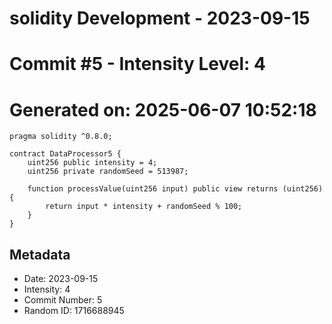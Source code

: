 ﻿# solidity Development - 2023-09-15
# Commit #5 - Intensity Level: 4
# Generated on: 2025-06-07 10:52:18
```solidity
pragma solidity ^0.8.0;

contract DataProcessor5 {
    uint256 public intensity = 4;
    uint256 private randomSeed = 513987;

    function processValue(uint256 input) public view returns (uint256) {
        return input * intensity + randomSeed % 100;
    }
}
```
## Metadata
- Date: 2023-09-15
- Intensity: 4
- Commit Number: 5
- Random ID: 1716688945
